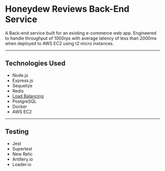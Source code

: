 # Honeydew Reviews Back-End Service

A Back-end service built for an existing e-commerce web app. Engineered to handle throughput of 1000rps with average latency of less than 2000ms when deployed to AWS EC2 using t2 micro instances.

---

## Technologies Used

- Node.js
- Express.js
- Sequelize
- Redis
- [Load Balancing](https://https://github.com/matthewwrobel/load_balancer)
- PostgreSQL
- Docker
- AWS EC2

---

## Testing

- Jest
- Supertest
- New Relic
- Artillery.io
- Loader.io
